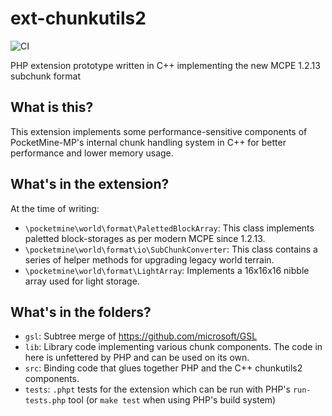 # ext-chunkutils2

![CI](https://github.com/pmmp/ext-chunkutils2/workflows/CI/badge.svg)

PHP extension prototype written in C++ implementing the new MCPE 1.2.13 subchunk format

## What is this?
This extension implements some performance-sensitive components of PocketMine-MP's internal chunk handling system in C++ for better performance and lower memory usage.

## What's in the extension?
At the time of writing:

- `\pocketmine\world\format\PalettedBlockArray`: This class implements paletted block-storages as per modern MCPE since 1.2.13.
- `\pocketmine\world\format\io\SubChunkConverter`: This class contains a series of helper methods for upgrading legacy world terrain.
- `\pocketmine\world\format\LightArray`: Implements a 16x16x16 nibble array used for light storage.

## What's in the folders?
- `gsl`: Subtree merge of https://github.com/microsoft/GSL
- `lib`: Library code implementing various chunk components. The code in here is unfettered by PHP and can be used on its own.
- `src`: Binding code that glues together PHP and the C++ chunkutils2 components.
- `tests`: `.phpt` tests for the extension which can be run with PHP's `run-tests.php` tool (or `make test` when using PHP's build system)
